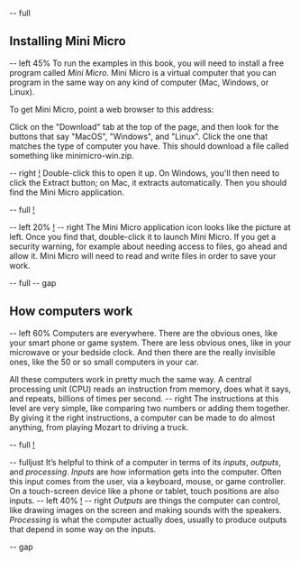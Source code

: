 -- full
## Installing Mini Micro

-- left 45%
To run the examples in this book, you will need to install a free program called *Mini Micro*.  Mini Micro is a virtual computer that you can program in the same way on any kind of computer (Mac, Windows, or Linux).

To get Mini Micro, point a web browser to this address:

[](https://miniscript.org/MiniMicro)

Click on the "Download" tab at the top of the page, and then look for the buttons that say "MacOS", "Windows", and "Linux".  Click the one that matches the type of computer you have.  This should download a file called something like minimicro-win.zip.

-- right
[!](p04-downloadPage.png)
Double-click this to open it up.  On Windows, you'll then need to click the Extract button; on Mac, it extracts automatically.  Then you should find the Mini Micro application.

-- full
[!](p04-extract.png)

-- left 20%
[!](p04-MiniMicro-icon.png)
-- right
The Mini Micro application icon looks like the picture at left.  Once you find that, double-click it to launch Mini Micro.  If you get a security warning, for example about needing access to files, go ahead and allow it.  Mini Micro will need to read and write files in order to save your work.

-- full
-- gap
## How computers work
-- left 60%
Computers are everywhere.  There are the obvious ones, like your smart phone or game system.  There are less obvious ones, like in your microwave or your bedside clock.  And then there are the really invisible ones, like the 50 or so small computers in your car.

All these computers work in pretty much the same way.  A central processing unit (CPU) reads an instruction from memory, does what it says, and repeats, billions of times per second.
-- right
The instructions at this level are very simple, like comparing two numbers or adding them together.  By giving it the right instructions, a computer can be made to do almost anything, from playing Mozart to driving a truck.

-- full
[!](p04-everywhere.png)

-- fulljust
It’s helpful to think of a computer in terms of its _inputs_, _outputs_, and _processing_.
*Inputs* are how information gets into the computer.  Often this input comes from the user, via a keyboard, mouse, or game controller.  On a touch-screen device like a phone or tablet, touch positions are also inputs.
-- left 40%
[!](p04-turtleGfx.png)
-- right
*Outputs* are things the computer can control, like drawing images on the screen and making sounds with the speakers.
*Processing* is what the computer actually does, usually to produce outputs that depend in some way on the inputs.

-- gap
